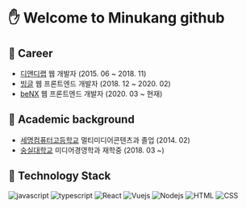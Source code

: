 # :hand: Welcome to Minukang github

## :office: Career

- [디앤디랩](https://www.dnd-lab.com/index) 웹 개발자 (2015. 06 ~ 2018. 11)
- [빙글](https://www.vingle.net/) 웹 프론트엔드 개발자 (2018. 12 ~ 2020. 02)
- [beNX](https://benx.co/) 웹 프론트엔드 개발자 (2020. 03 ~ 현재)

## :school: Academic background

- [세명컴퓨터고등학교](http://smc.sen.hs.kr/index.do) 멀티미디어콘텐츠과 졸업 (2014. 02)
- [숭실대학교](https://ssu.ac.kr/) 미디어경영학과 재학중 (2018. 03 ~)

## :wrench: Technology Stack

![javascript](https://img.shields.io/badge/Javascript-333)
![typescript](https://img.shields.io/badge/Typescript-333)
![React](https://img.shields.io/badge/React-4fc08d)
![Vuejs](https://img.shields.io/badge/Vuejs-4fc08d)
![Nodejs](https://img.shields.io/badge/Nodejs-43853d)
![HTML](https://img.shields.io/badge/HTML-23857f)
![CSS](https://img.shields.io/badge/CSS-23857f)
